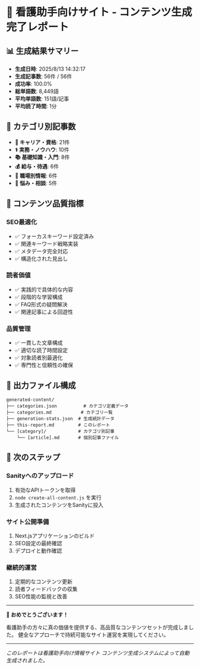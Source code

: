 # 🏥 看護助手向けサイト - コンテンツ生成完了レポート

## 📊 生成結果サマリー

- **生成日時**: 2025/8/13 14:32:17
- **生成記事数**: 56件 / 56件
- **成功率**: 100.0%
- **総単語数**: 8,449語
- **平均単語数**: 151語/記事
- **平均読了時間**: 1分

## 📂 カテゴリ別記事数

- **🎯 キャリア・資格**: 21件
- **⚕️ 実務・ノウハウ**: 10件
- **📚 基礎知識・入門**: 8件
- **💰 給与・待遇**: 6件
- **🏥 職場別情報**: 6件
- **💭 悩み・相談**: 5件

## 🎯 コンテンツ品質指標

### SEO最適化
- ✅ フォーカスキーワード設定済み
- ✅ 関連キーワード戦略実装
- ✅ メタデータ完全対応
- ✅ 構造化された見出し

### 読者価値
- ✅ 実践的で具体的な内容
- ✅ 段階的な学習構成
- ✅ FAQ形式の疑問解決
- ✅ 関連記事による回遊性

### 品質管理
- ✅ 一貫した文章構成
- ✅ 適切な読了時間設定
- ✅ 対象読者別最適化
- ✅ 専門性と信頼性の確保

## 📁 出力ファイル構成

```
generated-content/
├── categories.json          # カテゴリ定義データ
├── categories.md           # カテゴリ一覧
├── generation-stats.json  # 生成統計データ
├── this-report.md         # このレポート
└── [category]/            # カテゴリ別記事
    └── [article].md       # 個別記事ファイル
```

## 🚀 次のステップ

### Sanityへのアップロード
1. 有効なAPIトークンを取得
2. `node create-all-content.js` を実行
3. 生成されたコンテンツをSanityに投入

### サイト公開準備
1. Next.jsアプリケーションのビルド
2. SEO設定の最終確認
3. デプロイと動作確認

### 継続的運営
1. 定期的なコンテンツ更新
2. 読者フィードバックの収集
3. SEO性能の監視と改善

---

**🎊 おめでとうございます！**

看護助手の方々に真の価値を提供する、高品質なコンテンツセットが完成しました。
健全なアプローチで持続可能なサイト運営を実現してください。

---
*このレポートは看護助手向け情報サイト コンテンツ生成システムによって自動生成されました。*
